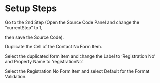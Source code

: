 # Setup Steps

Go to the 2nd Step (Open the Source Code Panel and change the “currentStep” to 1,

then save the Source Code).

Duplicate the Cell of the Contact No Form Item.





Select the duplicated form item and change the Label to ‘Registration No’ and Property Name to ‘registrationNo’.





Select the Registration No Form Item and select Default for the Format Validation.





